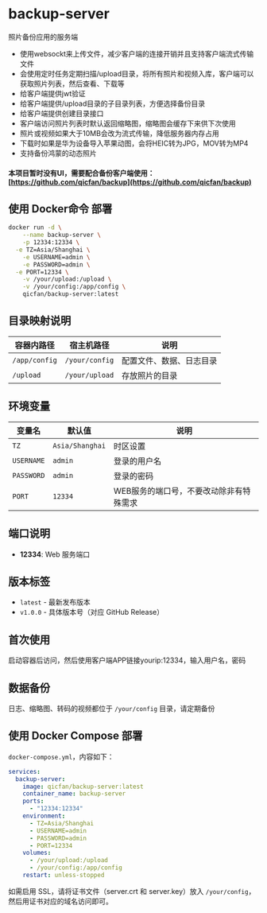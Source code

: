 # backup-server
照片备份应用的服务端
- 使用websockt来上传文件，减少客户端的连接开销并且支持客户端流式传输文件
- 会使用定时任务定期扫描/upload目录，将所有照片和视频入库，客户端可以获取照片列表，然后查看、下载等
- 给客户端提供jwt验证
- 给客户端提供/upload目录的子目录列表，方便选择备份目录
- 给客户端提供创建目录接口
- 客户端访问照片列表时默认返回缩略图，缩略图会缓存下来供下次使用
- 照片或视频如果大于10MB会改为流式传输，降低服务器内存占用
- 下载时如果是华为设备导入苹果动图，会将HEIC转为JPG，MOV转为MP4
- 支持备份鸿蒙的动态照片

#### 本项目暂时没有UI，需要配合备份客户端使用：[https://github.com/qicfan/backup](https://github.com/qicfan/backup)

## 使用 Docker命令 部署

```bash
docker run -d \
	--name backup-server \
	-p 12334:12334 \
  -e TZ=Asia/Shanghai \
	-e USERNAME=admin \
	-e PASSWORD=admin \
  -e PORT=12334 \
	-v /your/upload:/upload \
	-v /your/config:/app/config \
	qicfan/backup-server:latest
```


## 目录映射说明

| 容器内路径    | 宿主机路径                           | 说明                     |
| ------------- | ------------------------------------ | ------------------------ |
| `/app/config` | `/your/config` | 配置文件、数据、日志目录   |
| `/upload`      | `/your/upload`                    | 存放照片的目录 |

## 环境变量

| 变量名 | 默认值          | 说明     |
| ------ | --------------- | -------- |
| `TZ`   | `Asia/Shanghai` | 时区设置 |
| `USERNAME`   | `admin` | 登录的用户名 |
| `PASSWORD`   | `admin` | 登录的密码 |
| `PORT`   | `12334` | WEB服务的端口号，不要改动除非有特殊需求 |

## 端口说明

- **12334**: Web 服务端口

## 版本标签

- `latest` - 最新发布版本
- `v1.0.0` - 具体版本号（对应 GitHub Release）

## 首次使用

启动容器后访问，然后使用客户端APP链接yourip:12334，输入用户名，密码

## 数据备份

日志、缩略图、转码的视频都位于 `/your/config` 目录，请定期备份


## 使用 Docker Compose 部署

`docker-compose.yml`，内容如下：

```yaml
services:
  backup-server:
    image: qicfan/backup-server:latest
    container_name: backup-server
    ports:
      - "12334:12334"
    environment:
      - TZ=Asia/Shanghai
      - USERNAME=admin
      - PASSWORD=admin
      - PORT=12334
    volumes:
      - /your/upload:/upload
      - /your/config:/app/config
    restart: unless-stopped
```

如需启用 SSL，请将证书文件（server.crt 和 server.key）放入 `/your/config`，然后用证书对应的域名访问即可。
